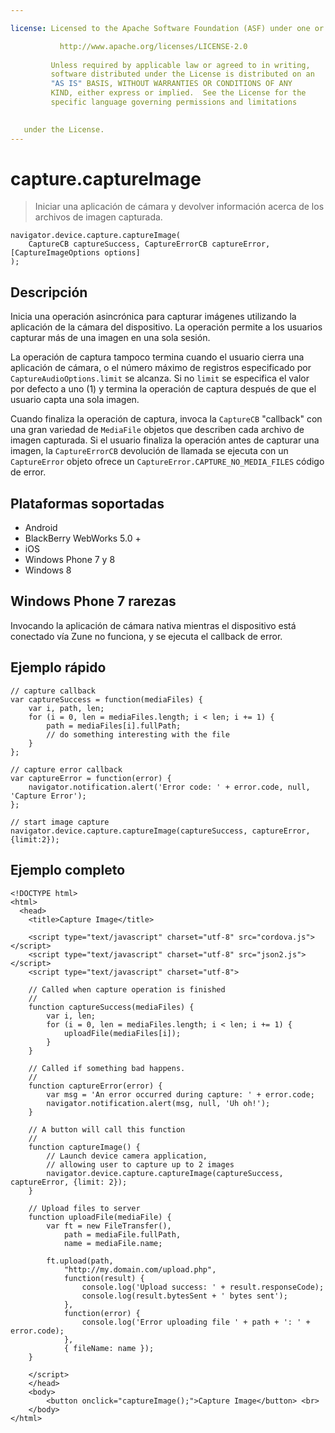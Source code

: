 ```yaml
---

license: Licensed to the Apache Software Foundation (ASF) under one or more contributor license agreements. See the NOTICE file distributed with this work for additional information regarding copyright ownership. The ASF licenses this file to you under the Apache License, Version 2.0 (the "License"); you may not use this file except in compliance with the License. You may obtain a copy of the License at

           http://www.apache.org/licenses/LICENSE-2.0
    
         Unless required by applicable law or agreed to in writing,
         software distributed under the License is distributed on an
         "AS IS" BASIS, WITHOUT WARRANTIES OR CONDITIONS OF ANY
         KIND, either express or implied.  See the License for the
         specific language governing permissions and limitations
    

   under the License.
---
```


# capture.captureImage

> Iniciar una aplicación de cámara y devolver información acerca de los archivos de imagen capturada.

    navigator.device.capture.captureImage(
        CaptureCB captureSuccess, CaptureErrorCB captureError, [CaptureImageOptions options]
    );
    

## Descripción

Inicia una operación asincrónica para capturar imágenes utilizando la aplicación de la cámara del dispositivo. La operación permite a los usuarios capturar más de una imagen en una sola sesión.

La operación de captura tampoco termina cuando el usuario cierra una aplicación de cámara, o el número máximo de registros especificado por `CaptureAudioOptions.limit` se alcanza. Si no `limit` se especifica el valor por defecto a uno (1) y termina la operación de captura después de que el usuario capta una sola imagen.

Cuando finaliza la operación de captura, invoca la `CaptureCB` "callback" con una gran variedad de `MediaFile` objetos que describen cada archivo de imagen capturada. Si el usuario finaliza la operación antes de capturar una imagen, la `CaptureErrorCB` devolución de llamada se ejecuta con un `CaptureError` objeto ofrece un `CaptureError.CAPTURE_NO_MEDIA_FILES` código de error.

## Plataformas soportadas

*   Android
*   BlackBerry WebWorks 5.0 +
*   iOS
*   Windows Phone 7 y 8
*   Windows 8

## Windows Phone 7 rarezas

Invocando la aplicación de cámara nativa mientras el dispositivo está conectado vía Zune no funciona, y se ejecuta el callback de error.

## Ejemplo rápido

    // capture callback
    var captureSuccess = function(mediaFiles) {
        var i, path, len;
        for (i = 0, len = mediaFiles.length; i < len; i += 1) {
            path = mediaFiles[i].fullPath;
            // do something interesting with the file
        }
    };
    
    // capture error callback
    var captureError = function(error) {
        navigator.notification.alert('Error code: ' + error.code, null, 'Capture Error');
    };
    
    // start image capture
    navigator.device.capture.captureImage(captureSuccess, captureError, {limit:2});
    

## Ejemplo completo

    <!DOCTYPE html>
    <html>
      <head>
        <title>Capture Image</title>
    
        <script type="text/javascript" charset="utf-8" src="cordova.js"></script>
        <script type="text/javascript" charset="utf-8" src="json2.js"></script>
        <script type="text/javascript" charset="utf-8">
    
        // Called when capture operation is finished
        //
        function captureSuccess(mediaFiles) {
            var i, len;
            for (i = 0, len = mediaFiles.length; i < len; i += 1) {
                uploadFile(mediaFiles[i]);
            }
        }
    
        // Called if something bad happens.
        //
        function captureError(error) {
            var msg = 'An error occurred during capture: ' + error.code;
            navigator.notification.alert(msg, null, 'Uh oh!');
        }
    
        // A button will call this function
        //
        function captureImage() {
            // Launch device camera application,
            // allowing user to capture up to 2 images
            navigator.device.capture.captureImage(captureSuccess, captureError, {limit: 2});
        }
    
        // Upload files to server
        function uploadFile(mediaFile) {
            var ft = new FileTransfer(),
                path = mediaFile.fullPath,
                name = mediaFile.name;
    
            ft.upload(path,
                "http://my.domain.com/upload.php",
                function(result) {
                    console.log('Upload success: ' + result.responseCode);
                    console.log(result.bytesSent + ' bytes sent');
                },
                function(error) {
                    console.log('Error uploading file ' + path + ': ' + error.code);
                },
                { fileName: name });
        }
    
        </script>
        </head>
        <body>
            <button onclick="captureImage();">Capture Image</button> <br>
        </body>
    </html>